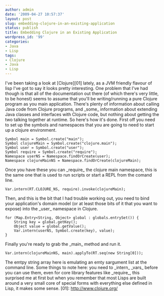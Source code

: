 ```yaml
---
author: admin
date: '2009-04-27 10:57:37'
layout: post
slug: embedding-clojure-in-an-existing-application
status: publish
title: Embedding Clojure in an Existing Application
wordpress_id: '99'
categories:
- Java
- Lisp
tags:
- Clojure
- Java
- Lisp
---
```


I've been taking a look at [Clojure][01] lately, as a JVM friendly
flavour of lisp I've got to say it looks pretty interesting. One problem
that I've had though is that all of the documentation out there (of
which there's very little, to be honest) seems to assume that you'll be
writing/running a pure Clojure program as you main application. There's
plenty of information about calling Java code from Clojure programs, and
\_some\_ information about extending Java classes and interfaces with
Clojure code, but nothing about getting the two talking together at
runtime. So here's how it's done. First off you need to set up the
symbols and namespaces that you are going to need to start up a clojure
environment.

~~~~ {lang="Java" line="1"}
Symbol main = Symbol.create("main");
Symbol clojureMain = Symbol.create("clojure.main");
Symbol user = Symbol.create("user");
Symbol require = Symbol.create("require");
Namespace userNS = Namespace.findOrCreate(user);
Namespace clojureMainNS = Namespace.findOrCreate(clojureMain);
~~~~

Once you have these you can \_require\_ the clojure main namespace, this
is the same one that is used to run scripts or start a REPL from the
comand line.

~~~~ {lang="Java" line="1"}
Var.intern(RT.CLOJURE_NS, require).invoke(clojureMain);
~~~~

Then, and this is the bit that I had trouble working out, you need to
bind your application's domain model (or at least those bits of it that
you want to expose) into the \_user\_ namespace in Clojure.

~~~~ {lang="Java" line="1"}
for (Map.Entry<String, Object> global : globals.entrySet()) {
    String key = global.getKey();
    Object value = global.getValue();
    Var.intern(userNS, Symbol.create(key), value);
}
~~~~

Finally you're ready to grab the \_main\_ method and run it.

~~~~ {.brush:java}
Var.intern(clojureMainNS, main).applyTo(RT.seq(new String[0]));
~~~~

The emtpy string array here is emulating an emty sargument list at the
command line. Some things to note here: you need to \_intern\_ \_vars\_
before you can use them, even for core library features like
\_require\_, this surprised me at first but when you remember that most
Lisps are built around a very small core of special forms with
everything else defined in Lisp, it makes some sense. [01]:
http://www.clojure.org/
